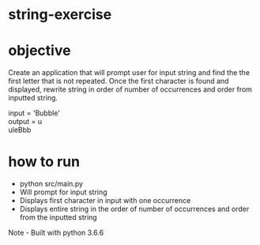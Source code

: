 # string-exercise

# objective
Create an application that will prompt user for input string and find the the first letter that is not repeated. Once the first character is found and displayed, rewrite string in order of number of occurrences and order from inputted string. 

input = 'Bubble'  
output = u  
               uleBbb  

# how to run
* python src/main.py
* Will prompt for input string
* Displays first character in input with one occurrence
* Displays entire string in the order of number of occurrences and order from the inputted string

Note - Built with python 3.6.6
